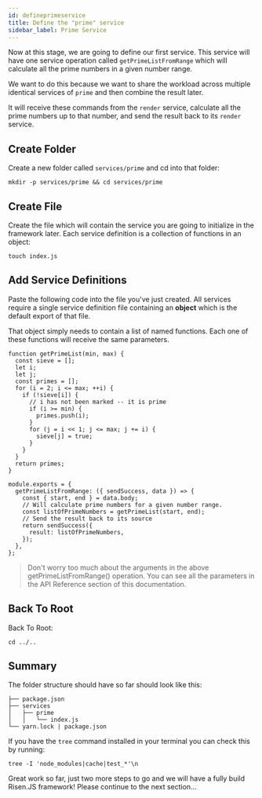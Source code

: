 ```yaml
---
id: defineprimeservice
title: Define the "prime" service
sidebar_label: Prime Service
---
```


Now at this stage, we are going to define our first service. This service will have one service operation called `getPrimeListFromRange` which will calculate all the prime numbers in a given number range.

We want to do this because we want to share the workload across multiple identical services of `prime` and then combine the result later.

It will receive these commands from the `render` service, calculate all the prime numbers up to that number, and send the result back to its `render` service.

## Create Folder

Create a new folder called `services/prime` and cd into that folder:

```
mkdir -p services/prime && cd services/prime
```

## Create File

Create the file which will contain the service you are going to initialize in the framework later. Each service definition is a collection of functions in an object:

```
touch index.js
```

## Add Service Definitions

Paste the following code into the file you've just created. All services require a single service definition file containing an **object** which is the default export of that file.

That object simply needs to contain a list of named functions. Each one of these functions will receive the same parameters.

```
function getPrimeList(min, max) {
  const sieve = [];
  let i;
  let j;
  const primes = [];
  for (i = 2; i <= max; ++i) {
    if (!sieve[i]) {
      // i has not been marked -- it is prime
      if (i >= min) {
        primes.push(i);
      }
      for (j = i << 1; j <= max; j += i) {
        sieve[j] = true;
      }
    }
  }
  return primes;
}

module.exports = {
  getPrimeListFromRange: ({ sendSuccess, data }) => {
    const { start, end } = data.body;
    // Will calculate prime numbers for a given number range.
    const listOfPrimeNumbers = getPrimeList(start, end);
    // Send the result back to its source
    return sendSuccess({
      result: listOfPrimeNumbers,
    });
  },
};
```

> Don't worry too much about the arguments in the above getPrimeListFromRange() operation. You can see all the parameters in the API Reference section of this documentation.

## Back To Root

Back To Root:

`cd ../..`

## Summary

The folder structure should have so far should look like this:

```
├── package.json
├── services
│   ├── prime
│   │   └── index.js
└── yarn.lock | package.json
```

If you have the `tree` command installed in your terminal you can check this by running:

```
tree -I 'node_modules|cache|test_*'\n
```

Great work so far, just two more steps to go and we will have a fully build Risen.JS framework! Please continue to the next section...
